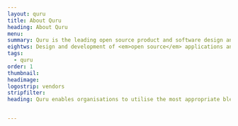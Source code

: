```yaml
---
layout: quru
title: About Quru
heading: About Quru
menu:
summary: Quru is the leading open source product and software design and development team in Europe
eightws: Design and development of <em>open source</em> applications and infrastructure
tags:
  - quru
order: 1
thumbnail:
headimage:
logostrip: vendors
stripfilter: 
heading: Quru enables organisations to utilise the most appropriate blend of open source and proprietary technologies to maximise the effectiveness of their IT infrastructure and be better prepared to meet today's business challenges. Quru is a market leader in the technical design, development, deployment and support of open source based solutions that help organisations to reduce costs and increase operational agility and capability.


---
```


